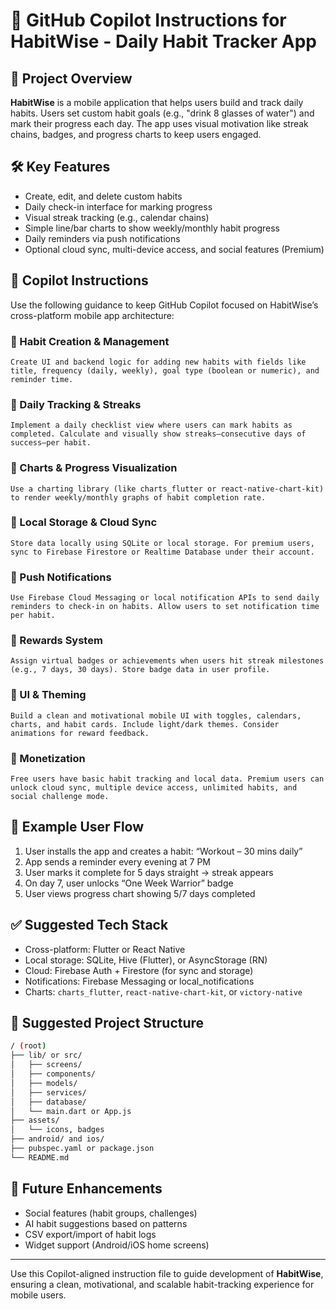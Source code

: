 # 🧠 GitHub Copilot Instructions for HabitWise - Daily Habit Tracker App

## 📌 Project Overview
**HabitWise** is a mobile application that helps users build and track daily habits. Users set custom habit goals (e.g., "drink 8 glasses of water") and mark their progress each day. The app uses visual motivation like streak chains, badges, and progress charts to keep users engaged.

## 🛠️ Key Features
- Create, edit, and delete custom habits
- Daily check-in interface for marking progress
- Visual streak tracking (e.g., calendar chains)
- Simple line/bar charts to show weekly/monthly habit progress
- Daily reminders via push notifications
- Optional cloud sync, multi-device access, and social features (Premium)

## 🧭 Copilot Instructions
Use the following guidance to keep GitHub Copilot focused on HabitWise’s cross-platform mobile app architecture:

### 🔹 Habit Creation & Management
```plaintext
Create UI and backend logic for adding new habits with fields like title, frequency (daily, weekly), goal type (boolean or numeric), and reminder time.
```

### 🔹 Daily Tracking & Streaks
```plaintext
Implement a daily checklist view where users can mark habits as completed. Calculate and visually show streaks—consecutive days of success—per habit.
```

### 🔹 Charts & Progress Visualization
```plaintext
Use a charting library (like charts_flutter or react-native-chart-kit) to render weekly/monthly graphs of habit completion rate.
```

### 🔹 Local Storage & Cloud Sync
```plaintext
Store data locally using SQLite or local storage. For premium users, sync to Firebase Firestore or Realtime Database under their account.
```

### 🔹 Push Notifications
```plaintext
Use Firebase Cloud Messaging or local notification APIs to send daily reminders to check-in on habits. Allow users to set notification time per habit.
```

### 🔹 Rewards System
```plaintext
Assign virtual badges or achievements when users hit streak milestones (e.g., 7 days, 30 days). Store badge data in user profile.
```

### 🔹 UI & Theming
```plaintext
Build a clean and motivational mobile UI with toggles, calendars, charts, and habit cards. Include light/dark themes. Consider animations for reward feedback.
```

### 🔹 Monetization
```plaintext
Free users have basic habit tracking and local data. Premium users can unlock cloud sync, multiple device access, unlimited habits, and social challenge mode.
```

## 🧪 Example User Flow
1. User installs the app and creates a habit: “Workout – 30 mins daily”
2. App sends a reminder every evening at 7 PM
3. User marks it complete for 5 days straight → streak appears
4. On day 7, user unlocks “One Week Warrior” badge
5. User views progress chart showing 5/7 days completed

## ✅ Suggested Tech Stack
- Cross-platform: Flutter or React Native
- Local storage: SQLite, Hive (Flutter), or AsyncStorage (RN)
- Cloud: Firebase Auth + Firestore (for sync and storage)
- Notifications: Firebase Messaging or local_notifications
- Charts: `charts_flutter`, `react-native-chart-kit`, or `victory-native`

## 📁 Suggested Project Structure
```bash
/ (root)
├── lib/ or src/
│   ├── screens/
│   ├── components/
│   ├── models/
│   ├── services/
│   ├── database/
│   └── main.dart or App.js
├── assets/
│   └── icons, badges
├── android/ and ios/
├── pubspec.yaml or package.json
└── README.md
```

## 🔗 Future Enhancements
- Social features (habit groups, challenges)
- AI habit suggestions based on patterns
- CSV export/import of habit logs
- Widget support (Android/iOS home screens)

---
Use this Copilot-aligned instruction file to guide development of **HabitWise**, ensuring a clean, motivational, and scalable habit-tracking experience for mobile users.